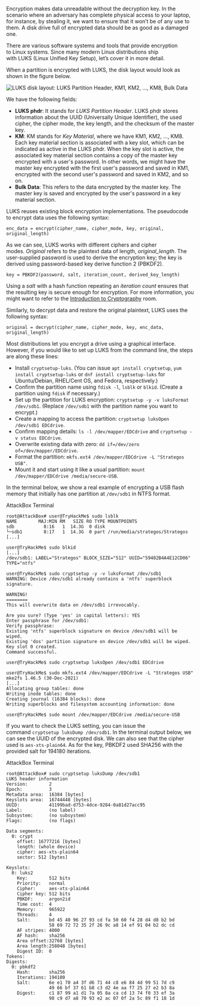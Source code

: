 Encryption makes data unreadable without the decryption key. In the scenario where an adversary has complete physical access to your laptop, for instance, by stealing it, we want to ensure that it won’t be of any use to them. A disk drive full of encrypted data should be as good as a damaged one.

There are various software systems and tools that provide encryption to Linux systems. Since many modern Linux distributions ship with LUKS (Linux Unified Key Setup), let’s cover it in more detail.

When a partition is encrypted with LUKS, the disk layout would look as shown in the figure below.

![LUKS disk layout: LUKS Partition Header, KM1, KM2, ..., KM8, Bulk Data](https://tryhackme-images.s3.amazonaws.com/user-uploads/5f04259cf9bf5b57aed2c476/room-content/ee1310ecb1558e550a9bff3a53ece0ff.png)  

We have the following fields:  

- **LUKS phdr**: It stands for _LUKS Partition Header_. LUKS phdr stores information about the UUID (Universally Unique Identifier), the used cipher, the cipher mode, the key length, and the checksum of the master key.
- **KM**: KM stands for _Key Material_, where we have KM1, KM2, …, KM8. Each key material section is associated with a key slot, which can be indicated as active in the LUKS phdr. When the key slot is active, the associated key material section contains a copy of the master key encrypted with a user's password. In other words, we might have the master key encrypted with the first user's password and saved in KM1, encrypted with the second user's password and saved in KM2, and so on.
- **Bulk Data**: This refers to the data encrypted by the master key. The master key is saved and encrypted by the user's password in a key material section.

LUKS reuses existing block encryption implementations. The pseudocode to encrypt data uses the following syntax:

`enc_data = encrypt(cipher_name, cipher_mode, key, original, original_length)`

As we can see, LUKS works with different ciphers and cipher modes. _Original_ refers to the plaintext data of length, _original_length_. The user-supplied password is used to derive the encryption key; the key is derived using password-based key derive function 2 (PBKDF2).

`key = PBKDF2(password, salt, iteration_count, derived_key_length)`

Using a _salt_ with a hash function repeating an _iteration count_ ensures that the resulting key is secure enough for encryption. For more information, you might want to refer to the [Introduction to Cryptography](https://tryhackme.com/room/cryptographyintro) room.

Similarly, to decrypt data and restore the original plaintext, LUKS uses the following syntax:

`original = decrypt(cipher_name, cipher_mode, key, enc_data, original_length)`

Most distributions let you encrypt a drive using a graphical interface. However, if you would like to set up LUKS from the command line, the steps are along these lines:

- Install `cryptsetup-luks`. (You can issue `apt install cryptsetup`, `yum install cryptsetup-luks` or `dnf install cryptsetup-luks` for Ubuntu/Debian, RHEL/Cent OS, and Fedora, respectively.)
- Confirm the partition name using `fdisk -l`, `lsblk` or `blkid`. (Create a partition using `fdisk` if necessary.)
- Set up the partition for LUKS encryption: `cryptsetup -y -v luksFormat /dev/sdb1`. (Replace `/dev/sdb1` with the partition name you want to encrypt.)
- Create a mapping to access the partition: `cryptsetup luksOpen /dev/sdb1 EDCdrive`.
- Confirm mapping details: `ls -l /dev/mapper/EDCdrive` and `cryptsetup -v status EDCdrive`.
- Overwrite existing data with zero: `dd if=/dev/zero of=/dev/mapper/EDCdrive`.
- Format the partition: `mkfs.ext4 /dev/mapper/EDCdrive -L "Strategos USB"`.
- Mount it and start using it like a usual partition: `mount /dev/mapper/EDCdrive /media/secure-USB`.

In the terminal below, we show a real example of encrypting a USB flash memory that initially has one partition at `/dev/sdb1` in NTFS format.

AttackBox Terminal

```shell-session
root@AttackBox# user@TryHackMe$ sudo lsblk
NAME        MAJ:MIN RM   SIZE RO TYPE MOUNTPOINTS
sdb           8:16   1  14.3G  0 disk 
└─sdb1        8:17   1  14.3G  0 part /run/media/strategos/Strategos
[...]

user@TryHackMe$ sudo blkid
[...]
/dev/sdb1: LABEL="Strategos" BLOCK_SIZE="512" UUID="59402B4A4E12CD06" TYPE="ntfs"

user@TryHackMe$ sudo cryptsetup -y -v luksFormat /dev/sdb1
WARNING: Device /dev/sdb1 already contains a 'ntfs' superblock signature.

WARNING!
========
This will overwrite data on /dev/sdb1 irrevocably.

Are you sure? (Type 'yes' in capital letters): YES
Enter passphrase for /dev/sdb1: 
Verify passphrase: 
Existing 'ntfs' superblock signature on device /dev/sdb1 will be wiped.
Existing 'dos' partition signature on device /dev/sdb1 will be wiped.
Key slot 0 created.
Command successful.

user@TryHackMe$ sudo cryptsetup luksOpen /dev/sdb1 EDCdrive

user@TryHackMe$ sudo mkfs.ext4 /dev/mapper/EDCdrive -L "Strategos USB"
mke2fs 1.46.5 (30-Dec-2021)
[...]
Allocating group tables: done                            
Writing inode tables: done                            
Creating journal (16384 blocks): done
Writing superblocks and filesystem accounting information: done

user@TryHackMe$ sudo mount /dev/mapper/EDCdrive /media/secure-USB
```

If you want to check the LUKS setting, you can issue the command `cryptsetup luksDump /dev/sdb1`. In the terminal output below, we can see the UUID of the encrypted disk. We can also see that the cipher used is `aes-xts-plain64`. As for the key, PBKDF2 used SHA256 with the provided salt for 194180 iterations.

AttackBox Terminal

```shell-session
root@AttackBox# sudo cryptsetup luksDump /dev/sdb1
LUKS header information
Version:        2
Epoch:          3
Metadata area:  16384 [bytes]
Keyslots area:  16744448 [bytes]
UUID:           41199bad-d753-4dce-9284-0a81d27acc95
Label:          (no label)
Subsystem:      (no subsystem)
Flags:          (no flags)

Data segments:
  0: crypt
    offset: 16777216 [bytes]
    length: (whole device)
    cipher: aes-xts-plain64
    sector: 512 [bytes]

Keyslots:
  0: luks2
    Key:        512 bits
    Priority:   normal
    Cipher:     aes-xts-plain64
    Cipher key: 512 bits
    PBKDF:      argon2id
    Time cost:  4
    Memory:     965922
    Threads:    4
    Salt:       bd 45 40 96 27 93 cd fa 50 60 f4 28 d4 d8 b2 bd 
                58 69 72 72 35 2f 26 9c a8 14 ef 91 04 b2 dc cd 
    AF stripes: 4000
    AF hash:    sha256
    Area offset:32768 [bytes]
    Area length:258048 [bytes]
    Digest ID:  0
Tokens:
Digests:
  0: pbkdf2
    Hash:       sha256
    Iterations: 194180
    Salt:       6e e1 70 a4 3f d6 71 44 c8 e6 84 4d 99 51 7d c9 
                49 66 bf 37 61 b8 c3 d2 4e aa f7 25 27 e2 b3 8a 
    Digest:     c1 87 99 a1 d1 7a 05 8a ca cd 13 74 f0 33 ef 3a 
                98 c9 d7 a8 70 93 e2 ac 07 0f 2a 5c 89 f1 18 1d 
```
